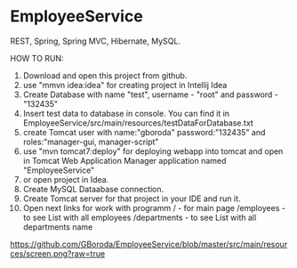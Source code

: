 # EmployeeService
REST, Spring, Spring MVC, Hibernate, MySQL.

HOW TO RUN:

1. Download and open this project from  github. 
2. use "mmvn idea:idea" for creating project in Intellij Idea
3. Create Database with name "test", username - "root" and password - "132435"
4. Insert test data to database in console. You can find it in EmployeeService/src/main/resources/testDataForDatabase.txt
5. create Tomcat user with name:"gboroda" password:"132435" and roles:"manager-gui, manager-script"
6. use "mvn tomcat7:deploy" for deploying webapp into tomcat and open in Tomcat Web Application Manager application named "EmployeeService"
7. or open project in Idea.
8. Create MySQL Dataabase connection.
9. Create Tomcat server for that project in your IDE and run it.
10. Open next links for work with programm
   /   - for main page
   /employees - to see List with all employees
   /departments - to see List with all departments name

https://github.com/GBoroda/EmployeeService/blob/master/src/main/resources/screen.png?raw=true
